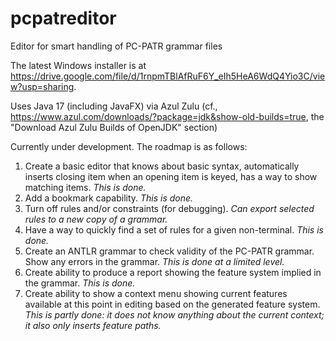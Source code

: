# pcpatreditor
Editor for smart handling of PC-PATR grammar files

The latest Windows installer is at https://drive.google.com/file/d/1rnpmTBlAfRuF6Y_eIh5HeA6WdQ4Yio3C/view?usp=sharing.

Uses Java 17 (including JavaFX) via Azul Zulu (cf., https://www.azul.com/downloads/?package=jdk&show-old-builds=true, the "Download Azul Zulu Builds of OpenJDK" section)

Currently under development.  The roadmap is as follows:

1. Create a basic editor that knows about basic syntax, automatically inserts closing item when an opening item is keyed, has a way to show matching items.  *This is done.*
1. Add a bookmark capability.  *This is done.*
1. Turn off rules and/or constraints (for debugging).  *Can export selected rules to a new copy of a grammar.*
1. Have a way to quickly find a set of rules for a given non-terminal.  *This is done.*
2. Create an ANTLR grammar to check validity of the PC-PATR grammar.  Show any errors in the grammar.  *This is done at a limited level.*
3. Create ability to produce a report showing the feature system implied in the grammar. *This is done.*
1. Create ability to show a context menu showing current features available at this point in editing based on the generated feature system.  *This is partly done: it does not know anything about the current context; it also only inserts feature paths.*
